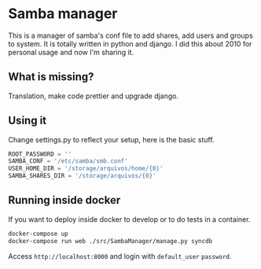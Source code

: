 # Samba manager
This is a manager of samba's conf file to add shares, add users and groups to system.
It is totally written in python and django.
I did this about 2010 for personal usage and now I'm sharing it.

## What is missing?
Translation, make code prettier and upgrade django.

## Using it
Change settings.py to reflect your setup, here is the basic stuff.

```python
ROOT_PASSWORD = ''
SAMBA_CONF = '/etc/samba/smb.conf'
USER_HOME_DIR = '/storage/arquivos/home/{0}'
SAMBA_SHARES_DIR = '/storage/arquivos/{0}'
```

## Running inside docker
If you want to deploy inside docker to develop or to do tests in a container.

```bash
docker-compose up
docker-compose run web ./src/SambaManager/manage.py syncdb
```

Access `http://localhost:8000` and login with `default_user` `password`.
